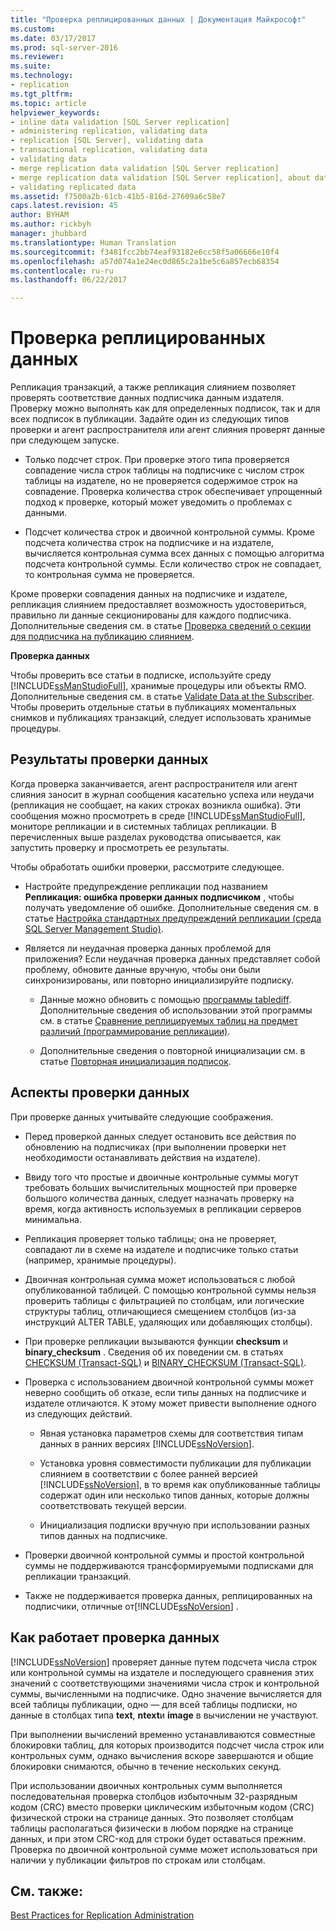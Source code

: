 ```yaml
---
title: "Проверка реплицированных данных | Документация Майкрософт"
ms.custom: 
ms.date: 03/17/2017
ms.prod: sql-server-2016
ms.reviewer: 
ms.suite: 
ms.technology:
- replication
ms.tgt_pltfrm: 
ms.topic: article
helpviewer_keywords:
- inline data validation [SQL Server replication]
- administering replication, validating data
- replication [SQL Server], validating data
- transactional replication, validating data
- validating data
- merge replication data validation [SQL Server replication]
- merge replication data validation [SQL Server replication], about data validation
- validating replicated data
ms.assetid: f7500a2b-61cb-41b5-816d-27609a6c58e7
caps.latest.revision: 45
author: BYHAM
ms.author: rickbyh
manager: jhubbard
ms.translationtype: Human Translation
ms.sourcegitcommit: f3481fcc2bb74eaf93182e6cc58f5a06666e10f4
ms.openlocfilehash: a57d074a1e24ec0d865c2a1be5c6a857ecb68354
ms.contentlocale: ru-ru
ms.lasthandoff: 06/22/2017

---
```

# <a name="validate-replicated-data"></a>Проверка реплицированных данных
  Репликация транзакций, а также репликация слиянием позволяет проверять соответствие данных подписчика данным издателя. Проверку можно выполнять как для определенных подписок, так и для всех подписок в публикации. Задайте один из следующих типов проверки и агент распространителя или агент слияния проверят данные при следующем запуске.  
  
-   Только подсчет строк. При проверке этого типа проверяется совпадение числа строк таблицы на подписчике с числом строк таблицы на издателе, но не проверяется содержимое строк на совпадение. Проверка количества строк обеспечивает упрощенный подход к проверке, который может уведомить о проблемах с данными.  
  
-   Подсчет количества строк и двоичной контрольной суммы. Кроме подсчета количества строк на подписчике и на издателе, вычисляется контрольная сумма всех данных с помощью алгоритма подсчета контрольной суммы. Если количество строк не совпадает, то контрольная сумма не проверяется.  
  
 Кроме проверки совпадения данных на подписчике и издателе, репликация слиянием предоставляет возможность удостовериться, правильно ли данные секционированы для каждого подписчика. Дополнительные сведения см. в статье [Проверка сведений о секции для подписчика на публикацию слиянием](../../relational-databases/replication/validate-partition-information-for-a-merge-subscriber.md).  
  
 **Проверка данных**  
  
 Чтобы проверить все статьи в подписке, используйте среду [!INCLUDE[ssManStudioFull](../../includes/ssmanstudiofull-md.md)], хранимые процедуры или объекты RMO. Дополнительные сведения см. в статье [Validate Data at the Subscriber](../../relational-databases/replication/validate-data-at-the-subscriber.md). Чтобы проверить отдельные статьи в публикациях моментальных снимков и публикациях транзакций, следует использовать хранимые процедуры.  
  
## <a name="data-validation-results"></a>Результаты проверки данных  
 Когда проверка заканчивается, агент распространителя или агент слияния заносит в журнал сообщения касательно успеха или неудачи (репликация не сообщает, на каких строках возникла ошибка). Эти сообщения можно просмотреть в среде [!INCLUDE[ssManStudioFull](../../includes/ssmanstudiofull-md.md)], мониторе репликации и в системных таблицах репликации. В перечисленных выше разделах руководства описывается, как запустить проверку и просмотреть ее результаты.  
  
 Чтобы обработать ошибки проверки, рассмотрите следующее.  
  
-   Настройте предупреждение репликации под названием **Репликация: ошибка проверки данных подписчиком** , чтобы получать уведомление об ошибке. Дополнительные сведения см. в статье [Настройка стандартных предупреждений репликации (среда SQL Server Management Studio)](../../relational-databases/replication/administration/configure-predefined-replication-alerts-sql-server-management-studio.md).  
  
-   Является ли неудачная проверка данных проблемой для приложения? Если неудачная проверка данных представляет собой проблему, обновите данные вручную, чтобы они были синхронизированы, или повторно инициализируйте подписку.  
  
    -   Данные можно обновить с помощью [программы tablediff](../../tools/tablediff-utility.md). Дополнительные сведения об использовании этой программы см. в статье [Сравнение реплицируемых таблиц на предмет различий (программирование репликации)](../../relational-databases/replication/administration/compare-replicated-tables-for-differences-replication-programming.md).  
  
    -   Дополнительные сведения о повторной инициализации см. в статье [Повторная инициализация подписок](../../relational-databases/replication/reinitialize-subscriptions.md).  
  
## <a name="considerations-for-data-validation"></a>Аспекты проверки данных  
 При проверке данных учитывайте следующие соображения.  
  
-   Перед проверкой данных следует остановить все действия по обновлению на подписчиках (при выполнении проверки нет необходимости останавливать действия на издателе).  
  
-   Ввиду того что простые и двоичные контрольные суммы могут требовать больших вычислительных мощностей при проверке большого количества данных, следует назначать проверку на время, когда активность используемых в репликации серверов минимальна.  
  
-   Репликация проверяет только таблицы; она не проверяет, совпадают ли в схеме на издателе и подписчике только статьи (например, хранимые процедуры).  
  
-   Двоичная контрольная сумма может использоваться с любой опубликованной таблицей. С помощью контрольной суммы нельзя проверить таблицы с фильтрацией по столбцам, или логические структуры таблиц, отличающиеся смещением столбцов (из-за инструкций ALTER TABLE, удаляющих или добавляющих столбцы).  
  
-   При проверке репликации вызываются функции **checksum** и **binary_checksum** . Сведения об их поведении см. в статьях [CHECKSUM (Transact-SQL)](../../t-sql/functions/checksum-transact-sql.md) и [BINARY_CHECKSUM (Transact-SQL)](../../t-sql/functions/binary-checksum-transact-sql.md).  
  
-   Проверка с использованием двоичной контрольной суммы может неверно сообщить об отказе, если типы данных на подписчике и издателе отличаются. К этому может привести выполнение одного из следующих действий.  
  
    -   Явная установка параметров схемы для соответствия типам данных в ранних версиях [!INCLUDE[ssNoVersion](../../includes/ssnoversion-md.md)].  
  
    -   Установка уровня совместимости публикации для публикации слиянием в соответствии с более ранней версией [!INCLUDE[ssNoVersion](../../includes/ssnoversion-md.md)], в то время как опубликованные таблицы содержат один или несколько типов данных, которые должны соответствовать текущей версии.  
  
    -   Инициализация подписки вручную при использовании разных типов данных на подписчике.  
  
-   Проверки двоичной контрольной суммы и простой контрольной суммы не поддерживаются трансформируемыми подписками для репликации транзакций.  
  
-   Также не поддерживается проверка данных, реплицированных на подписчики, отличные от[!INCLUDE[ssNoVersion](../../includes/ssnoversion-md.md)] .  
  
## <a name="how-data-validation-works"></a>Как работает проверка данных  
 [!INCLUDE[ssNoVersion](../../includes/ssnoversion-md.md)] проверяет данные путем подсчета числа строк или контрольной суммы на издателе и последующего сравнения этих значений с соответствующими значениями числа строк и контрольной суммы, вычисленными на подписчике. Одно значение вычисляется для всей таблицы публикации, одно — для всей таблицы подписки, но данные в столбцах типа **text**, **ntext**и **image** в вычислении не участвуют.  
  
 При выполнении вычислений временно устанавливаются совместные блокировки таблиц, для которых производится подсчет числа строк или контрольных сумм, однако вычисления вскоре завершаются и общие блокировки снимаются, обычно в течение нескольких секунд.  
  
 При использовании двоичных контрольных сумм выполняется последовательная проверка столбцов избыточным 32-разрядным кодом (CRC) вместо проверки циклическим избыточным кодом (CRC) физической строки на странице данных. Это позволяет столбцам таблицы располагаться физически в любом порядке на странице данных, и при этом CRC-код для строки будет оставаться прежним. Проверка по двоичной контрольной сумме может использоваться при наличии у публикации фильтров по строкам или столбцам.  
  
## <a name="see-also"></a>См. также:  
 [Best Practices for Replication Administration](../../relational-databases/replication/administration/best-practices-for-replication-administration.md)  
  
  
